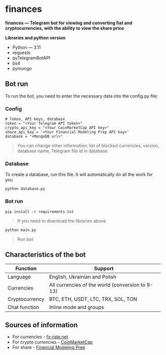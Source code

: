 # finances

**finances — Telegram bot for viewing and converting fiat and cryptocurrencies, with the ability to view the share price**

**Libraries and python version**
  + Python — 3.11
  + requests
  + pyTelegramBotAPI
  + bs4
  + pymongo


## Bot run
To run the bot, you need to enter the necessary data into the config.py file:

### Config
```
# Token, API keys, database
token = "<Your Telegram API token>"
crypto_api_key = "<Your CoinMarketCap API key>"
share_api_kay = '<Your Financial Modeling Prep API kay>'
database = "<MongoDB url>"
```
>You can change other information: list of blocked currencies, version, database name, Telegram file id in database 

### Database 
To create a database, run this file. It will automatically do all the work for you
```
python database.py
```

### Bot run
```
pip install -r requirements.txt
```
>If you need to download the libraries above

```
python main.py
```
>Run bot

## Characteristics of the bot
| Function | Support |
| ------------- | ------------- |
| Language  | English, Ukrainian and Polish |
| Currencies | All currencies of the world (conversion to 9-13) |
| Cryptocurrency | BTC, ETH, USDT, LTC, TRX, SOL, TON |
| Chat function | Inline mode and groups |

## Sources of information
  + For currencies - [fx-rate.net](https://fx-rate.net)
  + For crypto currencies - [CoinMarketCap](https://coinmarketcap.com/)
  + For share - [Financial Modeling Prep](https://site.financialmodelingprep.com/)
